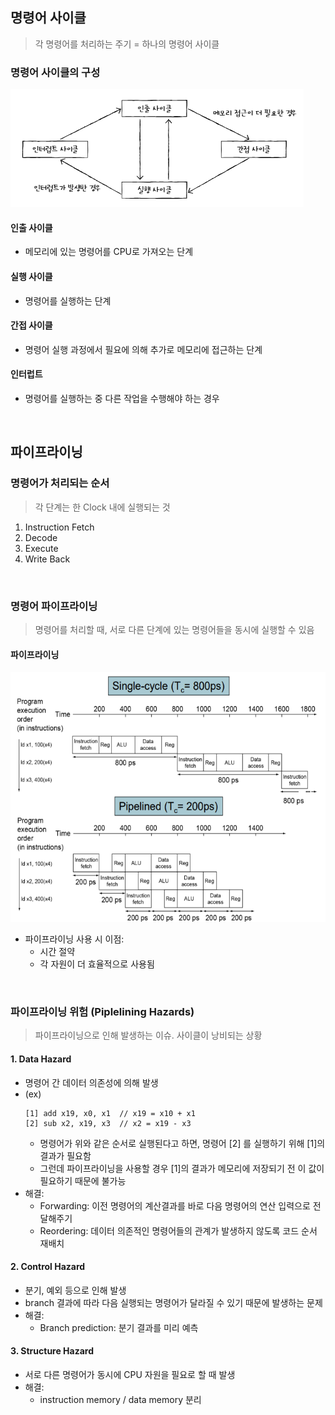 ## 명령어 사이클

> 각 명령어를 처리하는 주기 = 하나의 명령어 사이클

### 명령어 사이클의 구성

![명령어 사이클의 구성](images/ca_04_1.png)

#### 인출 사이클

- 메모리에 있는 명령어를 CPU로 가져오는 단계

#### 실행 사이클

- 명령어를 실행하는 단계

#### 간접 사이클

- 명령어 실행 과정에서 필요에 의해 추가로 메모리에 접근하는 단계

#### 인터럽트

- 명령어를 실행하는 중 다른 작업을 수행해야 하는 경우

<br>

## 파이프라이닝

### 명령어가 처리되는 순서

> 각 단계는 한 Clock 내에 실행되는 것

1. Instruction Fetch
2. Decode
3. Execute
4. Write Back

<br>

### 명령어 파이프라이닝

> 명령어를 처리할 때, 서로 다른 단계에 있는 명령어들을 동시에 실행할 수 있음

#### 파이프라이닝

<img src="images/ca_04_2.png" height="400px">

- 파이프라이닝 사용 시 이점:
  - 시간 절약
  - 각 자원이 더 효율적으로 사용됨

<br>

### 파이프라이닝 위험 (Piplelining Hazards)

> 파이프라이닝으로 인해 발생하는 이슈. 사이클이 낭비되는 상황

#### 1. Data Hazard

- 명령어 간 데이터 의존성에 의해 발생
- (ex)
  ```
  [1] add x19, x0, x1  // x19 = x10 + x1
  [2] sub x2, x19, x3  // x2 = x19 - x3
  ```
  - 명령어가 위와 같은 순서로 실행된다고 하면, 명령어 [2] 를 실행하기 위해 [1]의 결과가 필요함
  - 그런데 파이프라이닝을 사용할 경우 [1]의 결과가 메모리에 저장되기 전 이 값이 필요하기 때문에 불가능
- 해결:
  - Forwarding: 이전 명령어의 계산결과를 바로 다음 명령어의 연산 입력으로 전달해주기
  - Reordering: 데이터 의존적인 명령어들의 관계가 발생하지 않도록 코드 순서 재배치

#### 2. Control Hazard

- 분기, 예외 등으로 인해 발생
- branch 결과에 따라 다음 실행되는 명령어가 달라질 수 있기 때문에 발생하는 문제
- 해결:
  - Branch prediction: 분기 결과를 미리 예측

#### 3. Structure Hazard

- 서로 다른 명령어가 동시에 CPU 자원을 필요로 할 때 발생
- 해결:
  - instruction memory / data memory 분리
